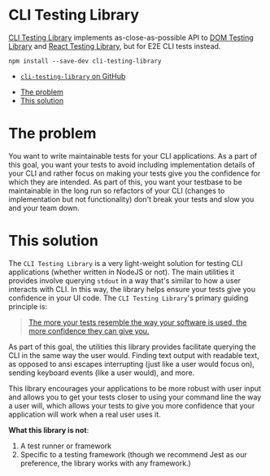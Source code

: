 # CLI Testing Library

[CLI Testing Library](https://github.com/crutchcorn/cli-testing-library) implements as-close-as-possible
API to [DOM Testing Library](https://github.com/testing-library/dom-testing-library) and [React Testing Library](https://github.com/testing-library/react-testing-library),
but for E2E CLI tests instead.

```
npm install --save-dev cli-testing-library
```

- [`cli-testing-library` on GitHub](https://github.com/crutchcorn/cli-testing-library)

<!-- START doctoc generated TOC please keep comment here to allow auto update -->
<!-- DON'T EDIT THIS SECTION, INSTEAD RE-RUN doctoc TO UPDATE -->

- [The problem](#the-problem)
- [This solution](#this-solution)

<!-- END doctoc generated TOC please keep comment here to allow auto update -->

# The problem

You want to write maintainable tests for your CLI applications. As a part of this goal, you want your tests to avoid
including implementation details of your CLI and rather focus on making your tests give you the confidence for
which they are intended. As part of this, you want your testbase to be maintainable in the long run so refactors of
your CLI (changes to implementation but not functionality) don't break your tests and slow you and your team down.

# This solution

The `CLI Testing Library` is a very light-weight solution for testing CLI applications (whether written in NodeJS or not).
The main utilities it provides involve querying `stdout` in a way that's similar to how a user interacts with CLI.
In this way, the library helps ensure your tests give you confidence in your UI code. 
The `CLI Testing Library`'s primary guiding principle is:

> [The more your tests resemble the way your software is used, the more confidence they can give you.](https://testing-library.com/docs/guiding-principles/)

As part of this goal, the utilities this library provides facilitate querying the CLI in the same way the user would.
Finding text output with readable text, as opposed to ansi escapes interrupting (just like a user would focus on),
sending keyboard events (like a user would), and more.

This library encourages your applications to be more robust with user input and allows you to get your tests closer to
using your command line the way a user will, which allows your tests to give you more confidence that your application 
will work when a real user uses it.

**What this library is not**:

1. A test runner or framework
2. Specific to a testing framework (though we recommend Jest as our preference, the library works with any framework.)
